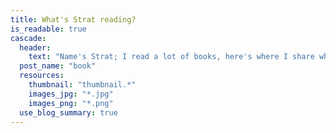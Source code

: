 ```yaml
---
title: What's Strat reading?
is_readable: true
cascade:
  header:
    text: "Name's Strat; I read a lot of books, here's where I share what I'm reading and what I think about it."
  post_name: "book"
  resources:
    thumbnail: "thumbnail.*"
    images_jpg: "*.jpg"
    images_png: "*.png"
  use_blog_summary: true
---
```

